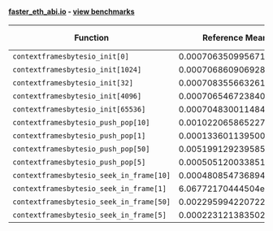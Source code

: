 #### [faster_eth_abi.io](https://github.com/BobTheBuidler/faster-eth-abi/blob/master/faster_eth_abi/io.py) - [view benchmarks](https://github.com/BobTheBuidler/faster-eth-abi/blob/master/benchmarks/test_io_benchmarks.py)

| Function | Reference Mean | Faster Mean | % Change | Speedup (%) | x Faster | Faster |
|----------|---------------|-------------|----------|-------------|----------|--------|
| `contextframesbytesio_init[0]` | 0.0007063509956717679 | 0.0006930396923565831 | 1.88% | 1.92% | 1.02x | ✅ |
| `contextframesbytesio_init[1024]` | 0.0007068609069280013 | 0.0006934382902340015 | 1.90% | 1.94% | 1.02x | ✅ |
| `contextframesbytesio_init[32]` | 0.0007083556632610131 | 0.0006985169290775493 | 1.39% | 1.41% | 1.01x | ✅ |
| `contextframesbytesio_init[4096]` | 0.0007065467238401872 | 0.0007014640676660918 | 0.72% | 0.72% | 1.01x | ✅ |
| `contextframesbytesio_init[65536]` | 0.0007048300114848916 | 0.0006949100775826574 | 1.41% | 1.43% | 1.01x | ✅ |
| `contextframesbytesio_push_pop[10]` | 0.001022065865227221 | 0.0009965406591626754 | 2.50% | 2.56% | 1.03x | ✅ |
| `contextframesbytesio_push_pop[1]` | 0.00013360113950064556 | 0.0001215275404362228 | 9.04% | 9.93% | 1.10x | ✅ |
| `contextframesbytesio_push_pop[50]` | 0.005199129239585432 | 0.005145817881433799 | 1.03% | 1.04% | 1.01x | ✅ |
| `contextframesbytesio_push_pop[5]` | 0.00050512003385188 | 0.0004973163865345108 | 1.54% | 1.57% | 1.02x | ✅ |
| `contextframesbytesio_seek_in_frame[10]` | 0.0004808547368944789 | 0.0004833334952439015 | -0.52% | -0.51% | 0.99x | ❌ |
| `contextframesbytesio_seek_in_frame[1]` | 6.06772170444504e-05 | 6.130267508851424e-05 | -1.03% | -1.02% | 0.99x | ❌ |
| `contextframesbytesio_seek_in_frame[50]` | 0.002295994220722597 | 0.00230813459728423 | -0.53% | -0.53% | 0.99x | ❌ |
| `contextframesbytesio_seek_in_frame[5]` | 0.00022312138350217469 | 0.0002228885404863618 | 0.10% | 0.10% | 1.00x | ✅ |
